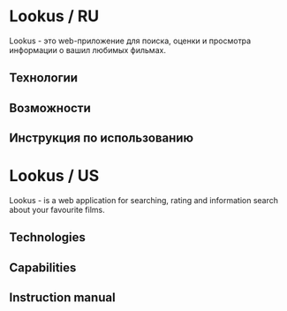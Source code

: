 # Lookus / RU

Lookus - это web-приложение для поиска, оценки и просмотра информации о вашил любимых фильмах.

## Технологии

## Возможности

## Инструкция по использованию

# Lookus / US

Lookus - is a web application for searching, rating and information search about your favourite films.

## Technologies

## Capabilities

## Instruction manual